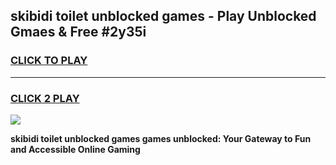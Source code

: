 
## skibidi toilet unblocked games - Play Unblocked Gmaes & Free #2y35i
<h3>
<a href="https://premium.freeplayer.one?title=skibidi_toilet_unblocked_games&ref=03M">CLICK TO PLAY</a></h3>
<hr>

<h3>
<a href="https://premium.freeplayer.one?title=skibidi_toilet_unblocked_games&ref=03M">CLICK 2 PLAY</a>
  
</h3>

<a href="https://premium.freeplayer.one?title=skibidi_toilet_unblocked_games&ref=03M"><img src="https://clearcache.store/games.png"></a>


**skibidi toilet unblocked games games unblocked: Your Gateway to Fun and Accessible Online Gaming**
